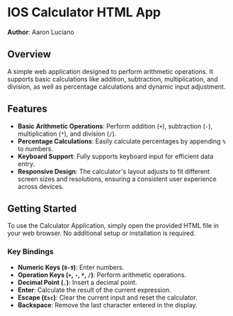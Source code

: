 # IOS Calculator HTML App

**Author**: Aaron Luciano

## Overview

A simple web application designed to perform arithmetic operations. It supports basic calculations like addition, subtraction, multiplication, and division, as well as percentage calculations and dynamic input adjustment.

## Features

- **Basic Arithmetic Operations**: Perform addition (`+`), subtraction (`-`), multiplication (`*`), and division (`/`).
- **Percentage Calculations**: Easily calculate percentages by appending `%` to numbers.
- **Keyboard Support**: Fully supports keyboard input for efficient data entry.
- **Responsive Design**: The calculator's layout adjusts to fit different screen sizes and resolutions, ensuring a consistent user experience across devices.

## Getting Started

To use the Calculator Application, simply open the provided HTML file in your web browser. No additional setup or installation is required.

### Key Bindings

- **Numeric Keys (`0-9`)**: Enter numbers.
- **Operation Keys (`+`, `-`, `*`, `/`)**: Perform arithmetic operations.
- **Decimal Point (`.`)**: Insert a decimal point.
- **Enter**: Calculate the result of the current expression.
- **Escape (`Esc`)**: Clear the current input and reset the calculator.
- **Backspace**: Remove the last character entered in the display.

